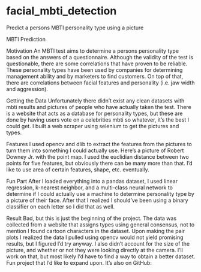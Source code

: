 # facial_mbti_detection
 Predict a persons MBTI personality type using a picture

MBTI Prediction

Motivation
An MBTI test aims to determine a persons personality type based on the answers of a questionnaire. Although the validity of the test is questionable, there are some correlations that have proven to be reliable. These personality types have been used by companies for determining management ability and by marketers to find customers. On top of that, there are correlations between facial features and personality (i.e. jaw width and aggression).

Getting the Data
Unfortunately there didn’t exist any clean datasets with mbti results and pictures of people who have actually taken the test. There is a website that acts as a database for personality types, but these are done by having users vote on a celebrities mbti so whatever, it’s the best I could get. I built a web scraper using selenium to get the pictures and types.

Features
I used opencv and dlib to extract the features from the pictures to turn them into something I could actually use. Here’s a picture of Robert Downey Jr. with the point map. I used the euclidian distance between two points for five features, but obviously there can be many more than that. I’d like to use area of certain features, shape, etc. eventually.

Fun Part
After I loaded everything into a pandas dataset, I used linear regression, k-nearest neighbor, and a multi-class neural network to determine if I could actually use a machine to determine personality type by a picture of their face. After that I realized I should’ve been using a binary classifier on each letter so I did that as well.

Result
Bad, but this is just the beginning of the project. The data was collected from a website that assigns types using general consensus, not to mention I found cartoon characters in the dataset. Upon making the pair plots I realized the data I pulled using opencv would not yield promising results, but I figured I’d try anyway. I also didn’t account for the size of the picture, and whether or not they were looking directly at the camera. I’ll work on that, but most likely I’d have to find a way to obtain a better dataset. Fun project that I’d like to expand upon. It’s also on GitHub: 

